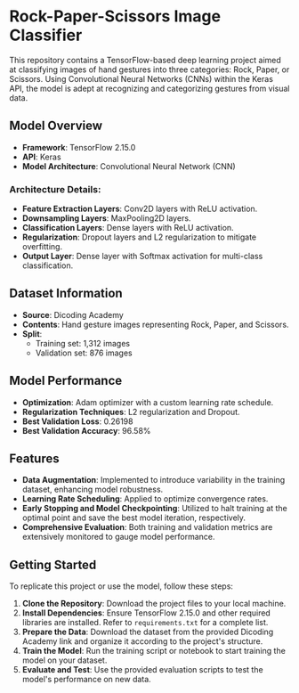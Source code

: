 # Rock-Paper-Scissors Image Classifier

This repository contains a TensorFlow-based deep learning project aimed at classifying images of hand gestures into three categories: Rock, Paper, or Scissors. Using Convolutional Neural Networks (CNNs) within the Keras API, the model is adept at recognizing and categorizing gestures from visual data.

## Model Overview

- **Framework**: TensorFlow 2.15.0
- **API**: Keras
- **Model Architecture**: Convolutional Neural Network (CNN)

### Architecture Details:
- **Feature Extraction Layers**: Conv2D layers with ReLU activation.
- **Downsampling Layers**: MaxPooling2D layers.
- **Classification Layers**: Dense layers with ReLU activation.
- **Regularization**: Dropout layers and L2 regularization to mitigate overfitting.
- **Output Layer**: Dense layer with Softmax activation for multi-class classification.

## Dataset Information

- **Source**: Dicoding Academy
- **Contents**: Hand gesture images representing Rock, Paper, and Scissors.
- **Split**:
  - Training set: 1,312 images
  - Validation set: 876 images

## Model Performance

- **Optimization**: Adam optimizer with a custom learning rate schedule.
- **Regularization Techniques**: L2 regularization and Dropout.
- **Best Validation Loss**: 0.26198
- **Best Validation Accuracy**: 96.58%

## Features

- **Data Augmentation**: Implemented to introduce variability in the training dataset, enhancing model robustness.
- **Learning Rate Scheduling**: Applied to optimize convergence rates.
- **Early Stopping and Model Checkpointing**: Utilized to halt training at the optimal point and save the best model iteration, respectively.
- **Comprehensive Evaluation**: Both training and validation metrics are extensively monitored to gauge model performance.

## Getting Started

To replicate this project or use the model, follow these steps:

1. **Clone the Repository**: Download the project files to your local machine.
2. **Install Dependencies**: Ensure TensorFlow 2.15.0 and other required libraries are installed. Refer to `requirements.txt` for a complete list.
3. **Prepare the Data**: Download the dataset from the provided Dicoding Academy link and organize it according to the project's structure.
4. **Train the Model**: Run the training script or notebook to start training the model on your dataset.
5. **Evaluate and Test**: Use the provided evaluation scripts to test the model's performance on new data.
